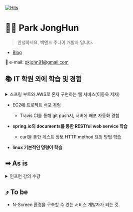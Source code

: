 <!-- github hits -->
[![Hits](https://hits.seeyoufarm.com/api/count/incr/badge.svg?url=https%3A%2F%2Fgithub.com%2Fpkjohn91&count_bg=%2379C83D&title_bg=%23555555&icon=github.svg&icon_color=%23E7E7E7&title=hits&edge_flat=false)](https://hits.seeyoufarm.com)

<!--commit interface-->
<!--![Anurag's GitHub stats](https://github-readme-stats.vercel.app/api?username=pkjohn91&hide=contribs,prs&show_icons=true&theme=radical)-->

# 🧑‍💻 Park JongHun
> 안녕하세요, 백엔드 주니어 개발자 입니다.
- [Blog](https://made-wep-society-by-john.tistory.com)

📧 e-mail: pkjohn91@gmail.com



## 📚 IT 학원 외에 학습 및 경험
<details>
<summary>스프링 부트와 AWS로 혼자 구현하는 웹 서비스(이동욱 저자)</summary>
  - springboot에서 테스트 코드 작성</br>
  - spring JPA 사용 경험</br>
  - spring security와 Auoth 2.0 사용자 인증을 통한 로그인을 구현</br>
  - AWS EC2 서버환경 구축, RDS 인스턴스 구축 경험</br>  
</details>

- EC2에 프로젝트 배포 경험
  - Travis CI를 통해 git push시, 서버에 배포 자동화 경험
    
- **spring.io의 documents를 통한 RESTful web service 학습**
  - curl을 통한 게스트 정보 HTTP method 요청 방법 학습
    
- **linux 기본적인 명령어 학습**

## ➡ As is
<details>
 <summary>인프런 강의 수강</summary>
  - 스프링 입문 - 코드로 배우는 스프링부트, 웹 MVC, DB 접근 기술 (완강)</br>
  - 스프링 핵심원리 - 기본편 (완강)</br>
  - 모든 개발자를 위한 HTTP 웹 기본 지식 (완강)</br>
  - 스프링 MVC 1편 - 백엔드 웹 개발 핵심 기술 (수강중)</br>
  - 실전! 스프링 부트와 JPA 활용1 - 웹 애플리케이션 개발 (완강)</br>
</details>

## ⤴ To be
* N-Screen 환경을 구축할 수 있는 서비스 개발자가 되는 것.

